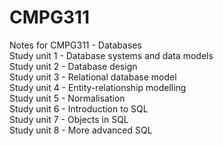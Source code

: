 # CMPG311
Notes for CMPG311 - Databases  
Study unit 1 - Database systems and data models  
Study unit 2 - Database design  
Study unit 3 - Relational database model  
Study unit 4 - Entity-relationship modelling  
Study unit 5 - Normalisation  
Study unit 6 - Introduction to SQL  
Study unit 7 - Objects in SQL  
Study unit 8 - More advanced SQL  

